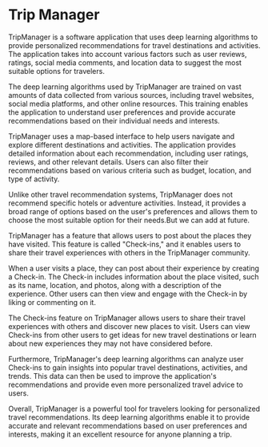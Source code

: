 # Trip Manager
TripManager is a software application that uses deep learning algorithms to provide personalized recommendations for travel destinations and activities. The application takes into account various factors such as user reviews, ratings, social media comments, and location data to suggest the most suitable options for travelers.

The deep learning algorithms used by TripManager are trained on vast amounts of data collected from various sources, including travel websites, social media platforms, and other online resources. This training enables the application to understand user preferences and provide accurate recommendations based on their individual needs and interests.

TripManager uses a map-based interface to help users navigate and explore different destinations and activities. The application provides detailed information about each recommendation, including user ratings, reviews, and other relevant details. Users can also filter their recommendations based on various criteria such as budget, location, and type of activity.

Unlike other travel recommendation systems, TripManager does not recommend specific hotels or adventure activities. Instead, it provides a broad range of options based on the user's preferences and allows them to choose the most suitable option for their needs.But we can add at future.

 TripManager has a feature that allows users to post about the places they have visited. This feature is called "Check-ins," and it enables users to share their travel experiences with others in the TripManager community.

When a user visits a place, they can post about their experience by creating a Check-in. The Check-in includes information about the place visited, such as its name, location, and photos, along with a description of the experience. Other users can then view and engage with the Check-in by liking or commenting on it.

The Check-ins feature on TripManager allows users to share their travel experiences with others and discover new places to visit. Users can view Check-ins from other users to get ideas for new travel destinations or learn about new experiences they may not have considered before.

Furthermore, TripManager's deep learning algorithms can analyze user Check-ins to gain insights into popular travel destinations, activities, and trends. This data can then be used to improve the application's recommendations and provide even more personalized travel advice to users.

Overall, TripManager is a powerful tool for travelers looking for personalized travel recommendations. Its deep learning algorithms enable it to provide accurate and relevant recommendations based on user preferences and interests, making it an excellent resource for anyone planning a trip.
